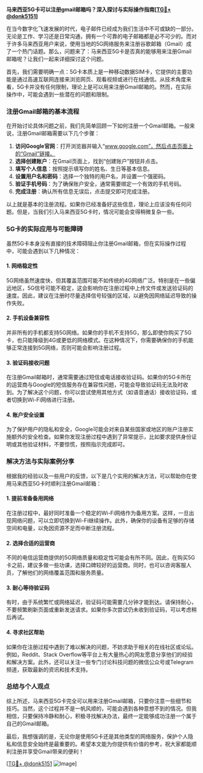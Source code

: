 **马来西亚5G卡可以注册gmail邮箱吗？深入探讨与实际操作指南[[TG💪+ @donk5151](https://t.me/s/donk5151)]**

在当今数字化飞速发展的时代，电子邮件已经成为我们生活中不可或缺的一部分。无论是工作、学习还是日常沟通，拥有一个可靠的电子邮箱都是必不可少的。而对于许多马来西亚用户来说，使用当地的5G网络服务来注册谷歌邮箱（Gmail）成了一个热门话题。那么，问题来了：马来西亚5G卡是否真的能够用来注册Gmail邮箱呢？让我们一起来详细探讨这个问题。

首先，我们需要明确一点：5G卡本质上是一种移动数据SIM卡，它提供的主要功能是通过高速互联网连接来浏览网页、观看视频或进行在线通信。从技术角度来看，5G卡并没有任何限制，理论上是可以用来注册Gmail邮箱的。然而，在实际操作中，可能会遇到一些潜在的问题和限制。

### **注册Gmail邮箱的基本流程**

在开始讨论具体问题之前，我们先简单回顾一下如何注册一个Gmail邮箱。一般来说，注册Gmail邮箱需要以下几个步骤：

1. **访问Google官网**：打开浏览器并输入“www.google.com”，然后点击页面上的“Gmail”链接。
2. **选择创建账户**：在Gmail页面上，找到“创建账户”按钮并点击。
3. **填写个人信息**：按照提示填写你的姓名、生日等基本信息。
4. **设置用户名和密码**：选择一个独特的用户名，并设置一个强密码。
5. **验证手机号码**：为了确保账户安全，通常需要绑定一个有效的手机号码。
6. **完成注册**：确认所有信息无误后，点击提交即可完成注册。

以上就是基本的注册流程。如果你已经准备好这些信息，理论上应该没有任何问题。但是，当我们引入马来西亚5G卡时，情况可能会变得稍微复杂一些。

### **5G卡的实际应用与可能障碍**

虽然5G卡本身没有直接的技术障碍阻止你注册Gmail邮箱，但在实际操作过程中，可能会遇到以下几种情况：

#### **1. 网络稳定性**
5G网络虽然速度快，但其覆盖范围可能不如传统的4G网络广泛。特别是在一些偏远地区，5G信号可能不稳定，这会影响你在注册过程中上传文件或发送验证码的速度。因此，建议在注册时尽量选择信号较强的区域，以避免因网络延迟导致的操作失败。

#### **2. 手机设备兼容性**
并非所有的手机都支持5G网络。如果你的手机不支持5G，那么即使你购买了5G卡，也只能降级到4G或更低的网络模式。在这种情况下，你需要确保你的手机能够正常连接到5G网络，否则可能会影响注册过程。

#### **3. 验证码接收问题**
在注册Gmail邮箱时，通常需要通过短信或电话接收验证码。如果你的5G卡所在的运营商与Google的短信服务存在兼容性问题，可能会导致验证码无法及时收到。为了解决这个问题，你可以尝试使用其他方式（如语音通话）接收验证码，或者切换到Wi-Fi网络进行注册。

#### **4. 账户安全设置**
为了保护用户的隐私和安全，Google可能会对来自某些国家或地区的账户注册实施额外的安全检查。如果你发现注册过程中遇到了异常提示，比如要求提供身份证明或其他验证材料，不要惊慌，按照指示完成即可。

### **解决方法与实际案例分享**

根据我的经验以及一些用户的反馈，以下是几个实用的解决方法，可以帮助你在使用马来西亚5G卡时顺利注册Gmail邮箱：

#### **1. 提前准备备用网络**
在注册过程中，最好同时准备一个稳定的Wi-Fi网络作为备用方案。这样，一旦出现网络问题，可以立即切换到Wi-Fi继续操作。此外，确保你的设备有足够的存储空间和电量，以免因资源不足而中断注册流程。

#### **2. 选择合适的运营商**
不同的电信运营商提供的5G网络质量和稳定性可能会有所不同。因此，在购买5G卡之前，建议多做一些功课，选择口碑较好的运营商。同时，也可以咨询客服人员，了解他们的网络覆盖范围和服务质量。

#### **3. 耐心等待验证码**
有时，由于系统繁忙或网络延迟，验证码可能需要几分钟才能到达。请保持耐心，不要频繁刷新页面或重新发送请求。如果你多次尝试仍未收到验证码，可以考虑稍后再试。

#### **4. 寻求社区帮助**
如果你在注册过程中遇到了难以解决的问题，不妨求助于相关的在线社区或论坛。例如，Reddit、Stack Overflow等平台上有大量热心的网友愿意分享他们的经验和解决方案。此外，还可以关注一些专门讨论科技问题的微信公众号或Telegram频道，获取最新的资讯和技术支持。

### **总结与个人观点**

综上所述，马来西亚5G卡完全可以用来注册Gmail邮箱，只要你注意一些细节和技巧。当然，这个过程并不是一帆风顺的，可能会遇到各种意想不到的情况。但我相信，只要保持冷静和耐心，积极寻找解决办法，最终一定能够成功注册一个属于自己的Gmail邮箱。

最后，我想强调的是，无论你是使用5G卡还是其他类型的网络服务，保护个人隐私和信息安全始终是最重要的。希望本文能为你提供有价值的参考，祝大家都能顺利注册并享受Gmail带来的便利！

[[TG💪+ @donk5151](https://t.me/s/donk5151) ![Image](https://i.postimg.cc/rwNCRYN7/Snipaste-2025-04-30-17-27-05.png)]